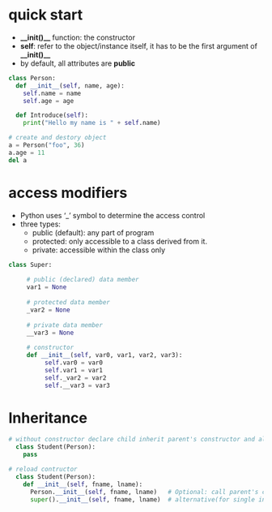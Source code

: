 
# quick start
- **\_\_init()\_\_** function: the constructor
- **self**: refer to the object/instance itself, it has to be the first argument of **\_\_init()\_\_**
- by default, all attributes are **public**
```python
class Person:
  def __init__(self, name, age):
    self.name = name
    self.age = age

  def Introduce(self):
    print("Hello my name is " + self.name)

# create and destory object
a = Person("foo", 36)
a.age = 11
del a
```

# access modifiers
- Python uses ‘_’ symbol to determine the access control
- three types:
  - public (default): any part of program
  - protected: only accessible to a class derived from it.
  - private: accessible within the class only

```python
class Super:
     
     # public (declared) data member
     var1 = None
 
     # protected data member
     _var2 = None
      
     # private data member
     __var3 = None
     
     # constructor
     def __init__(self, var0, var1, var2, var3): 
          self.var0 = var0
          self.var1 = var1
          self._var2 = var2
          self.__var3 = var3

```
# Inheritance
```python
# without constructor declare child inherit parent's constructor and all attributes/methods
  class Student(Person):
    pass

# reload contructor
  class Student(Person):
    def __init__(self, fname, lname):
      Person.__init__(self, fname, lname)   # Optional: call parent's constructor
      super().__init__(self, fname, lname)  # alternative(for single inheritance), avoid using the superclass's name 
```